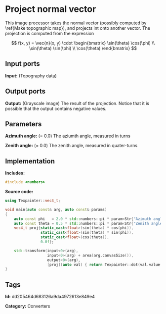 # Project normal vector

This image processor takes the normal vector (possibly computed by \ref{Make topographic map}), and projects int onto another vector. The projection is computed from the expression

$$ f(x, y) = \vec{n}(x, y) \cdot \begin{bmatrix} \sin(\theta) \cos(\phi) \\ \sin(\theta) \sin(\phi) \\ \cos(\theta) \end{bmatrix} $$

## Input ports

__Input:__ (Topography data)

## Output ports

__Output:__ (Grayscale image) The result of the projection. Notice that it is possible that the output contains negative values.

## Parameters

__Azimuth angle:__ (= 0.0) The aziumth angle, measured in turns

__Zenith angle:__ (= 0.0) The zenith angle, measured in quater-turns

## Implementation

__Includes:__ 

```c++
#include <numbers>
```

__Source code:__ 

```c++
using Texpainter::vec4_t;

void main(auto const& arg, auto const& params)
{
	auto const phi   = 2.0 * std::numbers::pi * param<Str{"Azimuth angle"}>(params).value();
	auto const theta = 0.5 * std::numbers::pi * param<Str{"Zenith angle"}>(params).value();
	vec4_t proj{static_cast<float>(sin(theta) * cos(phi)),
	            static_cast<float>(sin(theta) * sin(phi)),
	            static_cast<float>(cos(theta)),
	            0.0f};

	std::transform(input<0>(arg),
	               input<0>(arg) + area(arg.canvasSize()),
	               output<0>(arg),
	               [proj](auto val) { return Texpainter::dot(val.value(), proj); });
}
```

## Tags

__Id:__ dd205464d683126a9da4972613e849e4

__Category:__ Converters
